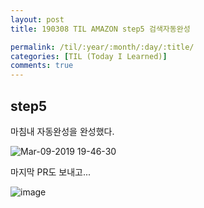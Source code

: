 ```yaml
---
layout: post
title: 190308 TIL AMAZON step5 검색자동완성

permalink: /til/:year/:month/:day/:title/
categories: [TIL (Today I Learned)]
comments: true
---
```


## **step5** 
마침내 자동완성을 완성했다. 

![Mar-09-2019 19-46-30](https://user-images.githubusercontent.com/40848630/54070502-140d5a80-42a4-11e9-96db-786f2eb42668.gif)

마지막 PR도 보내고... 

![image](https://user-images.githubusercontent.com/40848630/54070519-43bc6280-42a4-11e9-99bc-50e01b1411e0.png)

